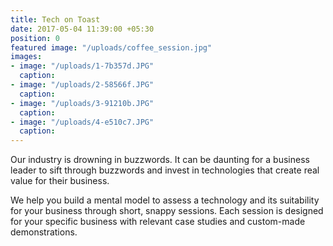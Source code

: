 ```yaml
---
title: Tech on Toast
date: 2017-05-04 11:39:00 +05:30
position: 0
featured image: "/uploads/coffee_session.jpg"
images:
- image: "/uploads/1-7b357d.JPG"
  caption: 
- image: "/uploads/2-58566f.JPG"
  caption: 
- image: "/uploads/3-91210b.JPG"
  caption: 
- image: "/uploads/4-e510c7.JPG"
  caption: 
---
```


Our industry is drowning in buzzwords. It can be daunting for a business leader to sift through buzzwords and invest in technologies that create real value for their business.

We help you build a mental model to assess a technology and its suitability for your business through short, snappy sessions. Each session is designed for your specific business with relevant case studies and custom-made demonstrations.